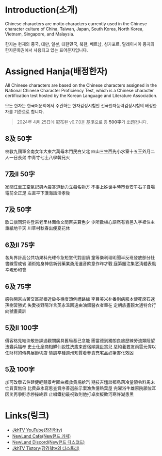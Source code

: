 # **Introduction(소개)**

Chinese characters are motto characters currently used in the Chinese character culture of China, Taiwan, Japan, South Korea, North Korea, Vietnam, Singapore, and Malaysia.

한자는 현재의 중국, 대만, 일본, 대한민국, 북한, 베트남, 싱가포르, 말레이시아 등지의 한자문화권에서 사용되고 있는 표어문자입니다.

# **Assigned Hanja(배정한자)**

All Chinese characters are based on the Chinese characters assigned in the National Chinese Character Proficiency Test, which is a Chinese character certification test hosted by the Korean Language and Literature Association.

모든 한자는 한국어문회에서 주관하는 한자검정시험인 전국한자능력검정시험의 배정한자를 기준으로 합니다.

> 2024年 4月 25日에 配布된 v0.7.0을 基準으로 총 **500字**가 出題됩니다.

## 8及 50字

校敎九國軍金南女年大東六萬母木門民白父北
四山三生西先小水室十五王外月二人一日長弟
中靑寸七土八學韓兄火

## 7及II 50字

家間江車工空氣記男內農答道動力立每名物方
不事上姓世手時市食安午右子自場電前全正足
左直平下漢海話活孝後

## 7及 50字

歌口旗同洞冬登來老里林面命文問百夫算色夕
少所數植心語然有育邑入字祖住主重紙地千天
川草村秋春出便夏花休

## 6及II 75字

各角界計高公共功果科光球今急短堂代對圖讀
童等樂利理明聞半反班發放部分社書線雪成省
消術始身神信新弱藥業勇用運音飮意作昨才戰
庭第題注集窓淸體表風幸現形和會

## 6及 75字

感強開京古苦交區郡根近級多待度頭例禮路綠
李目美米朴番別病服本使死席石速孫樹習勝式
失愛夜野陽洋言英永溫園遠由油銀醫衣者章在
定朝族晝親太通特合行向號畫黃訓

## 5及II 100字

價客格見結決敬告課過觀關廣具舊局基己念能
團當德到獨朗良旅歷練勞流類陸望法變兵福奉
史士仕産商相鮮仙說性洗歲束首宿順識臣實兒
惡約養要友雨雲元偉以任財材的傳典展節切店
情調卒種週州知質着參責充宅品必筆害化效凶

## 5及 100字

加可改擧去件建健輕競景考固曲橋救貴規給汽
期技吉壇談都島落冷量領令料馬末亡買賣無倍
比費鼻氷寫思査賞序善選船示案漁魚億熱葉屋
完曜浴牛雄原院願位耳因災再爭貯赤停操終罪
止唱鐵初最祝致則他打卓炭板敗河寒許湖患黑

# **Links(링크)**

* [JkhTV YouTube(장경혁tv)](https://www.youtube.com/@NewLand2019-JkhTV)
* [NewLand Cafe(New랜드 카페)](https://cafe.naver.com/2019newland)
* [NewLand Discord(New랜드 디스코드)](https://discord.gg/2J646MaZGA)
* [JkhTV Tistory(장경혁tv의 티스토리)](https://jkhtv.tistory.com)

